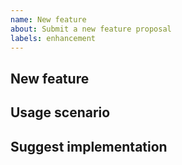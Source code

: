 ```yaml
---
name: New feature
about: Submit a new feature proposal
labels: enhancement
---
```


## New feature

<!--
Thanks for using ggsashimi and submitting the proposal for a new feature or the enhancement of an existing functionality.

Please replace this text providing a short description of your proposal and follow the instructions below to fill in the required information.
-->

## Usage scenario

<!-- The main use case and the deployment scenario addressed by this proposal. -->

## Suggest implementation

<!-- The main building blocks of a possible implementation. -->
